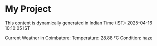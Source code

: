 # My Project

This content is dynamically generated in Indian Time (IST): 2025-04-16 10:10:05 IST


Current Weather in Coimbatore:
Temperature: 28.88 °C
Condition: haze
